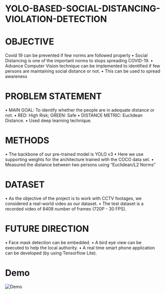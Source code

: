 # YOLO-BASED-SOCIAL-DISTANCING-VIOLATION-DETECTION

# OBJECTIVE
Covid 19 can be prevented if few
norms are followed properly
• Social Distancing is one of the
important norms to stops spreading
COVID-19.
• Advance Computer Vision technique
can be implemented to identified if
few persons are maintaining social
distance or not.
• This can be used to spread
awareness

# PROBLEM STATEMENT
• MAIN GOAL: To identify whether
the people are in adequate distance or
not.
• RED: High Risk; GREEN: Safe
• DISTANCE METRIC: Euclidean
Distance.
• Used deep learning technique.

# METHODS
• The backbone of our pre-trained
model is YOLO v3
• Here we use supporting weights for
the architecture trained with the
COCO data set.
• Measured the distance between two
persons using “Euclidean/L2
Norms”

# DATASET
• As the objective of the project is to work with CCTV footages, we
considered a real-world video as our dataset.
• The test dataset is a recorded video of 8408 number of frames
(720P - 30 FPS).

# FUTURE DIRECTION
• Face mask detection can be embedded.
• A bird eye view can be executed to help the local authority.
• A real time smart phone application can be developed (by using
Tensorflow Lite).

# Demo
![Demo](Demo.gif)
